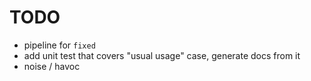 # TODO

- pipeline for `fixed`
- add unit test that covers "usual usage" case, generate docs from it
- noise / havoc

